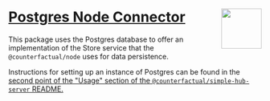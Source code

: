 # [Postgres Node Connector](https://github.com/counterfactual/monorepo/packages/simple-hub-server) <img align="right" src="../../logo.svg" height="80px" />

This package uses the Postgres database to offer an implementation of the Store service that the `@counterfactual/node` uses for data persistence.

Instructions for setting up an instance of Postgres can be found in the [second point of the "Usage" section of the `@counterfactual/simple-hub-server` README.](../simple-hub-server/README.md#Usage)
